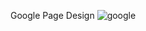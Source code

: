 Google Page Design
![google](https://github.com/user-attachments/assets/ebec7b4a-1dd3-4605-97cf-8a1b1983f10f)

